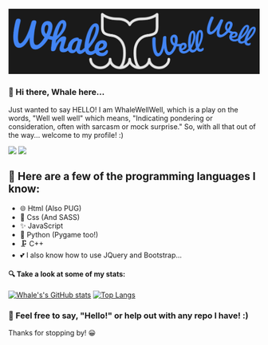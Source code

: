 ![An AWESOME Header](./HeaderWDev.png)

### 👋 Hi there, Whale here...
Just wanted to say HELLO! I am WhaleWellWell, which is a play on the words, "Well well well" which means, "Indicating pondering or consideration, often with sarcasm or mock surprise." So, with all that out of the way... welcome to my profile! :)

![](https://img.shields.io/badge/Code%20Editor-VSCode-blue)
![](https://img.shields.io/badge/OS-Linux-blue)

## 🐳 Here are a few of the programming languages I know:
- 🌐 Html (Also PUG)
- 🔗 Css (And SASS)
- ✨ JavaScript
- 🐍 Python (Pygame too!)
- 🗜️ C++
- 💕 I also know how to use JQuery and Bootstrap...

#### 🔍 Take a look at some of my stats:
[![Whale's's GitHub stats](https://github-readme-stats.vercel.app/api?username=WhaleWellWell)](https://github.com/WhaleWellWell/github-readme-stats)
[![Top Langs](https://github-readme-stats.vercel.app/api/top-langs/?username=WhaleWellWell)](https://github.com/WhaleWellWell/github-readme-stats)

### 🤔 Feel free to say, "Hello!" or help out with any repo I have! :)
Thanks for stopping by! 😀
